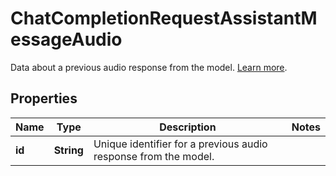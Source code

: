 

# ChatCompletionRequestAssistantMessageAudio

Data about a previous audio response from the model. [Learn more](/docs/guides/audio). 

## Properties

| Name | Type | Description | Notes |
|------------ | ------------- | ------------- | -------------|
|**id** | **String** | Unique identifier for a previous audio response from the model.  |  |



